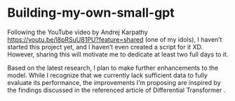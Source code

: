 # Building-my-own-small-gpt
Following the YouTube video by Andrej Karpathy https://youtu.be/l8pRSuU81PU?feature=shared (one of my idols), I haven’t started this project yet, and I haven’t even created a script for it XD. However, sharing this will motivate me to dedicate at least two full days to it.

Based on the latest research, I plan to make further enhancements to the model. While I recognize that we currently lack sufficient data to fully evaluate its performance, the improvements I’m proposing are inspired by the findings discussed in the referenced article of Differential Transformer .
